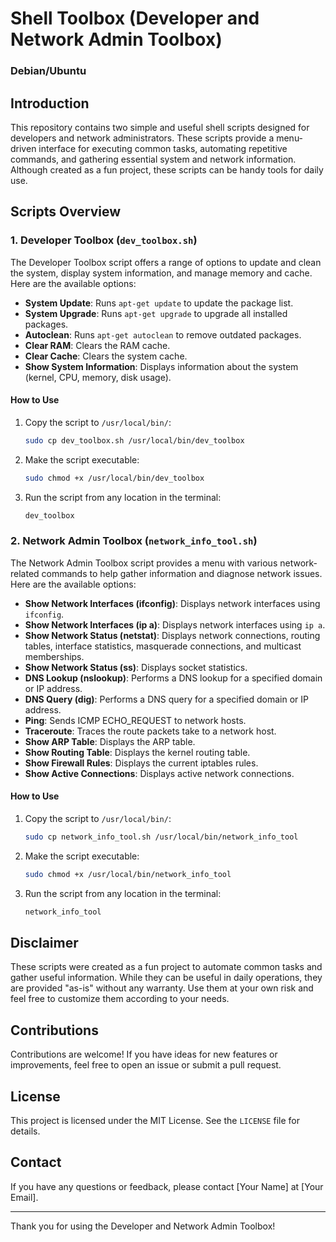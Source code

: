
# Shell Toolbox (Developer and Network Admin Toolbox)
### Debian/Ubuntu

## Introduction

This repository contains two simple and useful shell scripts designed for developers and network administrators. These scripts provide a menu-driven interface for executing common tasks, automating repetitive commands, and gathering essential system and network information. Although created as a fun project, these scripts can be handy tools for daily use.

## Scripts Overview

### 1. Developer Toolbox (`dev_toolbox.sh`)

The Developer Toolbox script offers a range of options to update and clean the system, display system information, and manage memory and cache. Here are the available options:

- **System Update**: Runs `apt-get update` to update the package list.
- **System Upgrade**: Runs `apt-get upgrade` to upgrade all installed packages.
- **Autoclean**: Runs `apt-get autoclean` to remove outdated packages.
- **Clear RAM**: Clears the RAM cache.
- **Clear Cache**: Clears the system cache.
- **Show System Information**: Displays information about the system (kernel, CPU, memory, disk usage).

#### How to Use
1. Copy the script to `/usr/local/bin/`:
    ```bash
    sudo cp dev_toolbox.sh /usr/local/bin/dev_toolbox
    ```
2. Make the script executable:
    ```bash
    sudo chmod +x /usr/local/bin/dev_toolbox
    ```
3. Run the script from any location in the terminal:
    ```bash
    dev_toolbox
    ```

### 2. Network Admin Toolbox (`network_info_tool.sh`)

The Network Admin Toolbox script provides a menu with various network-related commands to help gather information and diagnose network issues. Here are the available options:

- **Show Network Interfaces (ifconfig)**: Displays network interfaces using `ifconfig`.
- **Show Network Interfaces (ip a)**: Displays network interfaces using `ip a`.
- **Show Network Status (netstat)**: Displays network connections, routing tables, interface statistics, masquerade connections, and multicast memberships.
- **Show Network Status (ss)**: Displays socket statistics.
- **DNS Lookup (nslookup)**: Performs a DNS lookup for a specified domain or IP address.
- **DNS Query (dig)**: Performs a DNS query for a specified domain or IP address.
- **Ping**: Sends ICMP ECHO_REQUEST to network hosts.
- **Traceroute**: Traces the route packets take to a network host.
- **Show ARP Table**: Displays the ARP table.
- **Show Routing Table**: Displays the kernel routing table.
- **Show Firewall Rules**: Displays the current iptables rules.
- **Show Active Connections**: Displays active network connections.

#### How to Use
1. Copy the script to `/usr/local/bin/`:
    ```bash
    sudo cp network_info_tool.sh /usr/local/bin/network_info_tool
    ```
2. Make the script executable:
    ```bash
    sudo chmod +x /usr/local/bin/network_info_tool
    ```
3. Run the script from any location in the terminal:
    ```bash
    network_info_tool
    ```

## Disclaimer

These scripts were created as a fun project to automate common tasks and gather useful information. While they can be useful in daily operations, they are provided "as-is" without any warranty. Use them at your own risk and feel free to customize them according to your needs.

## Contributions

Contributions are welcome! If you have ideas for new features or improvements, feel free to open an issue or submit a pull request.

## License

This project is licensed under the MIT License. See the `LICENSE` file for details.

## Contact

If you have any questions or feedback, please contact [Your Name] at [Your Email].

---

Thank you for using the Developer and Network Admin Toolbox!
